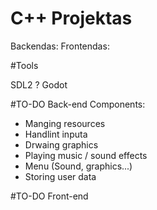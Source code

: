 # C++ Projektas

Backendas:
Frontendas:

#Tools

SDL2 ? Godot

#TO-DO Back-end
Components:
- Manging resources
- Handlint inputa
- Drwaing graphics
- Playing music / sound effects
- Menu (Sound, graphics...)
- Storing user data


#TO-DO Front-end


